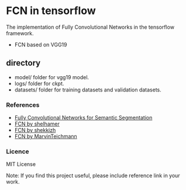 # FCN in tensorflow
The implementation of Fully Convolutional Networks in the tensorflow framework.
 - FCN based on VGG19


## directory
 - model/ folder for vgg19 model.
 - logs/ folder for ckpt.
 - datasets/ folder for training datasets and validation datasets.

### References
 - [Fully Convolutional Networks for Semantic Segmentation](http://arxiv.org/pdf/1605.06211v1.pdf)
 - [FCN by shelhamer](https://github.com/shelhamer/fcn.berkeleyvision.org)
 - [FCN by shekkizh](https://github.com/shekkizh/FCN.tensorflow)
 - [FCN by MarvinTeichmann](https://github.com/MarvinTeichmann/tensorflow-fcn)


### Licence 

MIT License 

Note: If you find this project useful, please include reference link in your work.


 

